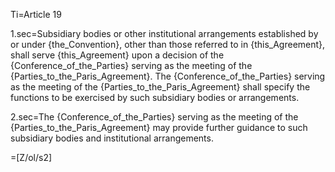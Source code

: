 Ti=Article 19

1.sec=Subsidiary bodies or other institutional arrangements established by or under {the_Convention}, other than those referred to in {this_Agreement}, shall serve {this_Agreement} upon a decision of the {Conference_of_the_Parties} serving as the meeting of the {Parties_to_the_Paris_Agreement}. The {Conference_of_the_Parties} serving as the meeting of the {Parties_to_the_Paris_Agreement} shall specify the functions to be exercised by such subsidiary bodies or arrangements.

2.sec=The {Conference_of_the_Parties} serving as the meeting of the {Parties_to_the_Paris_Agreement} may provide further guidance to such subsidiary bodies and institutional arrangements.

=[Z/ol/s2]
